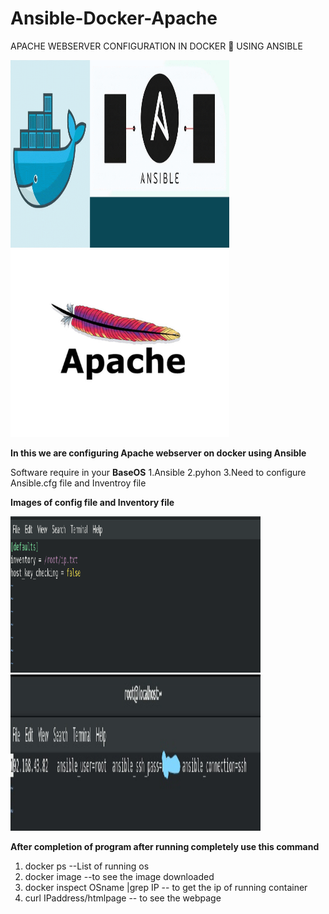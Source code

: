# Ansible-Docker-Apache
APACHE WEBSERVER CONFIGURATION IN DOCKER 🐋 USING ANSIBLE

<img src="https://github.com/Rits333/Ansible-Docker-Apache/blob/master/images/ert.gif" alt="Ansible and docker " width="350" height="300">
<img src="https://github.com/Rits333/Ansible-Docker-Apache/blob/master/images/apachehero.jpg" alt="Apache " width="350" height="300">

**In this we are configuring Apache webserver on docker using Ansible**

Software require in your **BaseOS**
1.Ansible
2.pyhon
3.Need to configure Ansible.cfg file and Inventroy file 

**Images of config file and Inventory file**


<img src="https://github.com/Rits333/Ansible-Docker-Apache/blob/master/images/1606485906240.png" alt="Config file" width="400" height="250">

<img src="https://github.com/Rits333/Ansible-Docker-Apache/blob/master/images/Inked1606485879335_LI.jpg" alt="Inventory" width="400" height="250">



**After completion of program after running completely use this command**
1. docker ps     --List of running os 
2. docker image   --to see the image downloaded
3. docker inspect OSname |grep IP   -- to get the ip of running container
4. curl IPaddress/htmlpage    -- to see the webpage
